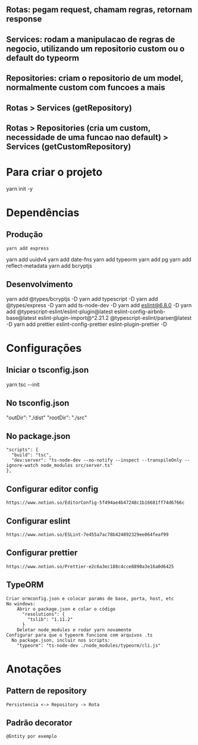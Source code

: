 

## Rotas: pegam request, chamam regras, retornam response
## Services: rodam a manipulacao de regras de negocio, utilizando um repositorio custom ou o default do typeorm
## Repositories: criam o repositorio de um model, normalmente custom com funcoes a mais

## Rotas > Services (getRepository)
## Rotas > Repositories (cria um custom, necessidade de uma funcao nao default) > Services (getCustomRepository)

# Para criar o projeto
yarn init -y

# Dependências

  ## Produção
	yarn add express
  yarn add uuidv4
  yarn add date-fns
  yarn add typeorm
  yarn add pg
  yarn add reflect-metadata
  yarn add bcryptjs

  ## Desenvolvimento
  yarn add @types/bcryptjs -D
	yarn add typescript -D
  yarn add @types/express -D
  yarn add ts-node-dev -D
  yarn add eslint@6.8.0 -D
  yarn add @typescript-eslint/eslint-plugin@latest eslint-config-airbnb-base@latest eslint-plugin-import@^2.21.2 @typescript-eslint/parser@latest -D
  yarn add prettier eslint-config-prettier eslint-plugin-prettier -D

# Configurações

  ## Iniciar o tsconfig.json
  yarn tsc --init

  ## No tsconfig.json
  "outDir": "./dist"
  "rootDir": "./src"

  ## No package.json
    "scripts": {
      "build": "tsc",
      "dev:server": "ts-node-dev --no-notify --inspect --transpileOnly --ignore-watch node_modules src/server.ts"
    },

  ## Configurar editor config
    https://www.notion.so/EditorConfig-5f494ae4b47248c1b16681ff74d6766c

  ## Configurar eslint
    https://www.notion.so/ESLint-7e455a7ac78b424892329ee064feaf99

  ## Configurar prettier
    https://www.notion.so/Prettier-e2c6a3ec188c4cce8890a3e16a0d6425

  ## TypeORM
    Criar ormconfig.json e colocar params de base, porta, host, etc
    No windows:
        Abrir o package.json e colar o código
          "resolutions": {
            "tslib": "1.11.2"
          }
        Deletar node_modules e rodar yarn novamente
    Configurar para que o typeorm funcione com arquivos .ts
      No package.json, incluir nos scripts:
        "typeorm": "ts-node-dev ./node_modules/typeorm/cli.js"

# Anotações

  ## Pattern de repository
    Persistencia <-> Repository -> Rota

  ## Padrão decorator
    @Entity por exemplo

